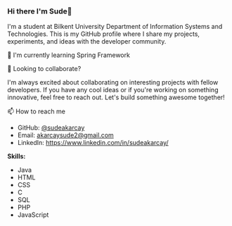 ### Hi there I'm Sude👋


I'm a student at Bilkent University Department of Information Systems and Technologies. This is my GitHub profile where I share my projects, experiments, and ideas with the developer community.

 🌱 I'm currently learning Spring Framework

 👯 Looking to collaborate?

I'm always excited about collaborating on interesting projects with fellow developers. If you have any cool ideas or if you're working on something innovative, feel free to reach out. Let's build something awesome together!

 📫 How to reach me

- GitHub: [@sudeakarcay](https://github.com/sudeakarcay)
- Email: akarcaysude2@gmail.com
- LinkedIn: https://www.linkedin.com/in/sudeakarcay/


 <b>Skills:</b><br>
- Java<br>
- HTML<br>
- CSS<br>
- C <br>
- SQL<br>
- PHP<br>
- JavaScript
<br>
<br>




